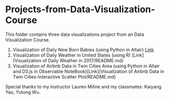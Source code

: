 # Projects-from-Data-Visualization-Course

This folder contains three data visualizations project from an Data Visualization Course.

1. Visualization of Daily New Born Babies (using Python in Altair) [Link](Visualization_of_Daily_New_Born_Babies/README.md)
2. Visualization of Daily Weather in United States (using R) [Link](Visualization of Daily Weather in 2017/README.md)
3. Visualization of Airbnb Data in Twin Cities Area (using Python in Altair and D3.js in Observable NoteBook)[Link](Visualization of Airbnb Data in Twin Cities-Interactive Scatter Plot/README.md)

Special thanks to my instructor Lauren Miline and my classmates: Kaiyang Yao, Yutong Wu.
